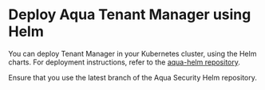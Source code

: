 # Deploy Aqua Tenant Manager using Helm

You can deploy Tenant Manager in your Kubernetes cluster, using the Helm charts. For deployment instructions, refer to the [aqua-helm repository](https://github.com/aquasecurity/aqua-helm/tree/6.2/tenant-manager#aqua-security-tenant-manager-helm-chart). 

Ensure that you use the latest branch of the Aqua Security Helm repository.
